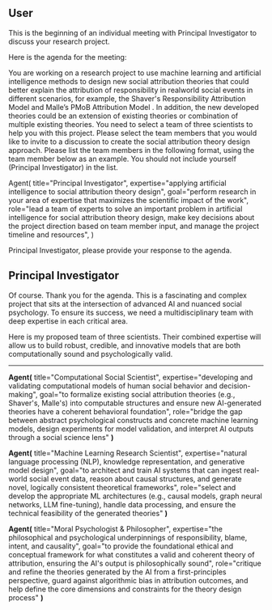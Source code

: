 ## User

This is the beginning of an individual meeting with Principal Investigator to discuss your research project.

Here is the agenda for the meeting:

You are working on a research project to use machine learning and artificial intelligence methods to design new social attribution theories that could better explain the attribution of responsibility in realworld social events in different scenarios, for example, the Shaver's Responsibility Attribution Model and Malle’s PMoB Attribution Model . In addition, the new developed theories could be an extension of existing theories or combination of multiple existing theories. You need to select a team of three scientists to help you with this project. Please select the team members that you would like to invite to a discussion to create the social attribution theory design approach. Please list the team members in the following format, using the team member below as an example. You should not include yourself (Principal Investigator) in the list.

Agent(
    title="Principal Investigator",
    expertise="applying artificial intelligence to social attribution theory design",
    goal="perform research in your area of expertise that maximizes the scientific impact of the work",
    role="lead a team of experts to solve an important problem in artificial intelligence for social attribution theory design, make key decisions about the project direction based on team member input, and manage the project timeline and resources",
)


Principal Investigator, please provide your response to the agenda.

## Principal Investigator

Of course. Thank you for the agenda. This is a fascinating and complex project that sits at the intersection of advanced AI and nuanced social psychology. To ensure its success, we need a multidisciplinary team with deep expertise in each critical area.

Here is my proposed team of three scientists. Their combined expertise will allow us to build robust, credible, and innovative models that are both computationally sound and psychologically valid.

***

**Agent(**
    title="Computational Social Scientist",
    expertise="developing and validating computational models of human social behavior and decision-making",
    goal="to formalize existing social attribution theories (e.g., Shaver's, Malle's) into computable structures and ensure new AI-generated theories have a coherent behavioral foundation",
    role="bridge the gap between abstract psychological constructs and concrete machine learning models, design experiments for model validation, and interpret AI outputs through a social science lens"
**)**

**Agent(**
    title="Machine Learning Research Scientist",
    expertise="natural language processing (NLP), knowledge representation, and generative model design",
    goal="to architect and train AI systems that can ingest real-world social event data, reason about causal structures, and generate novel, logically consistent theoretical frameworks",
    role="select and develop the appropriate ML architectures (e.g., causal models, graph neural networks, LLM fine-tuning), handle data processing, and ensure the technical feasibility of the generated theories"
**)**

**Agent(**
    title="Moral Psychologist & Philosopher",
    expertise="the philosophical and psychological underpinnings of responsibility, blame, intent, and causality",
    goal="to provide the foundational ethical and conceptual framework for what constitutes a valid and coherent theory of attribution, ensuring the AI's output is philosophically sound",
    role="critique and refine the theories generated by the AI from a first-principles perspective, guard against algorithmic bias in attribution outcomes, and help define the core dimensions and constraints for the theory design process"
**)**


